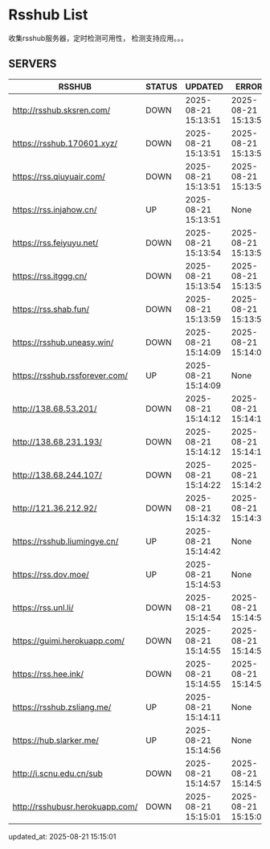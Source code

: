 # Rsshub List

收集rsshub服务器，定时检测可用性， 检测支持应用。。。


## SERVERS

|  RSSHUB   | STATUS  | UPDATED  | ERROR  | TWITTER |  
|  ----  | ----  | ----  | ----  | ---- |  
| http://rsshub.sksren.com/ | DOWN | 2025-08-21 15:13:51 | 2025-08-21 15:13:51 |  
| https://rsshub.170601.xyz/ | DOWN | 2025-08-21 15:13:51 | 2025-08-21 15:13:51 |  
| https://rss.qiuyuair.com/ | DOWN | 2025-08-21 15:13:51 | 2025-08-21 15:13:51 |  
| https://rss.injahow.cn/ | UP | 2025-08-21 15:13:51 | None ||  
| https://rss.feiyuyu.net/ | DOWN | 2025-08-21 15:13:54 | 2025-08-21 15:13:54 |  
| https://rss.itggg.cn/ | DOWN | 2025-08-21 15:13:54 | 2025-08-21 15:13:54 |  
| https://rss.shab.fun/ | DOWN | 2025-08-21 15:13:59 | 2025-08-21 15:13:59 |  
| https://rsshub.uneasy.win/ | DOWN | 2025-08-21 15:14:09 | 2025-08-21 15:14:09 |  
| https://rsshub.rssforever.com/ | UP | 2025-08-21 15:14:09 | None ||  
| http://138.68.53.201/ | DOWN | 2025-08-21 15:14:12 | 2025-08-21 15:14:12 |  
| http://138.68.231.193/ | DOWN | 2025-08-21 15:14:12 | 2025-08-21 15:14:12 |  
| http://138.68.244.107/ | DOWN | 2025-08-21 15:14:22 | 2025-08-21 15:14:22 |  
| http://121.36.212.92/ | DOWN | 2025-08-21 15:14:32 | 2025-08-21 15:14:32 |  
| https://rsshub.liumingye.cn/ | UP | 2025-08-21 15:14:42 | None ||  
| https://rss.dov.moe/ | UP | 2025-08-21 15:14:53 | None ||  
| https://rss.unl.li/ | DOWN | 2025-08-21 15:14:54 | 2025-08-21 15:14:54 |  
| https://guimi.herokuapp.com/ | DOWN | 2025-08-21 15:14:55 | 2025-08-21 15:14:55 |  
| https://rss.hee.ink/ | DOWN | 2025-08-21 15:14:55 | 2025-08-21 15:14:55 |  
| https://rsshub.zsliang.me/ | UP | 2025-08-21 15:14:11 | None |OK|  
| https://hub.slarker.me/ | UP | 2025-08-21 15:14:56 | None ||  
| http://i.scnu.edu.cn/sub | DOWN | 2025-08-21 15:14:57 | 2025-08-21 15:14:57 |  
| http://rsshubusr.herokuapp.com/ | DOWN | 2025-08-21 15:15:01 | 2025-08-21 15:15:01 |  
  

updated_at: 2025-08-21 15:15:01  
